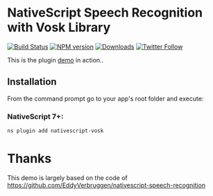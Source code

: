 # NativeScript Speech Recognition with Vosk Library

[![Build Status][build-status]][build-url]
[![NPM version][npm-image]][npm-url]
[![Downloads][downloads-image]][npm-url]
[![Twitter Follow][twitter-image]][twitter-url]

[build-status]:https://travis-ci.org/alphacep/nativescript-vosk.svg?branch=master
[build-url]:https://travis-ci.org/alphacep/nativescript-vosk
[npm-image]:http://img.shields.io/npm/v/nativescript-vosk.svg
[npm-url]:https://npmjs.org/package/nativescript-vosk
[downloads-image]:http://img.shields.io/npm/dm/nativescript-vosk.svg
[twitter-image]:https://img.shields.io/twitter/follow/alphacep.svg?style=social&label=Follow%20me
[twitter-url]:https://twitter.com/alphacep

This is the plugin [demo](https://github.com/alphacep/nativescript-vosk/tree/master/demo) in action..

## Installation
From the command prompt go to your app's root folder and execute:

### NativeScript 7+:
```bash
ns plugin add nativescript-vosk
```

# Thanks

This demo is largely based on the code of https://github.com/EddyVerbruggen/nativescript-speech-recognition
